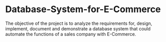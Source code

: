 # Database-System-for-E-Commerce
The objective of the project is to analyze the requirements for, design, implement, document and demonstrate a database system that could automate the functions of a sales company with E-Commerce.
